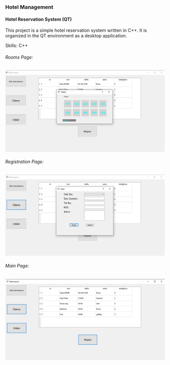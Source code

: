 ### Hotel Management
#### Hotel Reservation System (QT)
This project is a simple hotel reservation system written in C++. It is organized in the QT environment as a desktop application.

Skills: C++

###### Rooms Page:
![Hotel Reservation System (QT)](https://github.com/SadkDemr/Hotel-Rezervasyon-Sistemi/blob/master/Hotel_Management_in_QT%20(2)/image/room.png?raw=true)

###### Registration Page:
![Hotel Reservation System (QT)](https://github.com/SadkDemr/Hotel-Rezervasyon-Sistemi/blob/master/Hotel_Management_in_QT%20(2)/image/add.png?raw=true)

###### Main Page:
![Hotel Reservation System (QT)](https://github.com/SadkDemr/Hotel-Rezervasyon-Sistemi/blob/master/Hotel_Management_in_QT%20(2)/image/main.png?raw=true)






